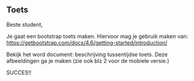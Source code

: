 ## Toets
Beste student, 

Je gaat een bootstrap toets maken. 
Hiervoor mag je gebruik maken van: https://getbootstrap.com/docs/4.6/getting-started/introduction/

Bekijk het word document: beschrijving tussentijdse toets. 
Deze afbeeldingen ga je maken (zie ook blz 2 voor de mobiele versie.)


SUCCES!!

